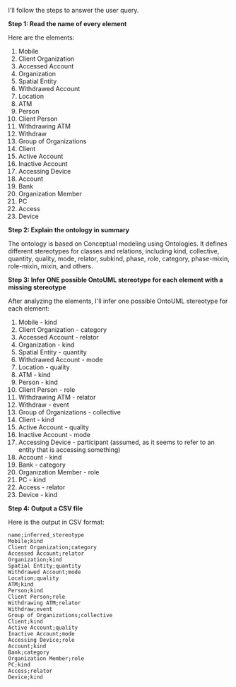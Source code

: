 I'll follow the steps to answer the user query.

**Step 1: Read the name of every element**

Here are the elements:

1. Mobile
2. Client Organization
3. Accessed Account
4. Organization
5. Spatial Entity
6. Withdrawed Account
7. Location
8. ATM
9. Person
10. Client Person
11. Withdrawing ATM
12. Withdraw
13. Group of Organizations
14. Client
15. Active Account
16. Inactive Account
17. Accessing Device
18. Account
19. Bank
20. Organization Member
21. PC
22. Access
23. Device

**Step 2: Explain the ontology in summary**

The ontology is based on Conceptual modeling using Ontologies. It defines different stereotypes for classes and relations, including kind, collective, quantity, quality, mode, relator, subkind, phase, role, category, phase-mixin, role-mixin, mixin, and others.

**Step 3: Infer ONE possible OntoUML stereotype for each element with a missing stereotype**

After analyzing the elements, I'll infer one possible OntoUML stereotype for each element:

1. Mobile - kind
2. Client Organization - category
3. Accessed Account - relator
4. Organization - kind
5. Spatial Entity - quantity
6. Withdrawed Account - mode
7. Location - quality
8. ATM - kind
9. Person - kind
10. Client Person - role
11. Withdrawing ATM - relator
12. Withdraw - event
13. Group of Organizations - collective
14. Client - kind
15. Active Account - quality
16. Inactive Account - mode
17. Accessing Device - participant (assumed, as it seems to refer to an entity that is accessing something)
18. Account - kind
19. Bank - category
20. Organization Member - role
21. PC - kind
22. Access - relator
23. Device - kind

**Step 4: Output a CSV file**

Here is the output in CSV format:

```
name;inferred_stereotype
Mobile;kind
Client Organization;category
Accessed Account;relator
Organization;kind
Spatial Entity;quantity
Withdrawed Account;mode
Location;quality
ATM;kind
Person;kind
Client Person;role
Withdrawing ATM;relator
Withdraw;event
Group of Organizations;collective
Client;kind
Active Account;quality
Inactive Account;mode
Accessing Device;role
Account;kind
Bank;category
Organization Member;role
PC;kind
Access;relator
Device;kind
```